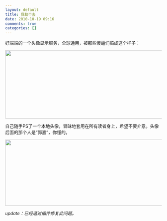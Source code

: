 ```yaml
---
layout: default
title: 我勒个去
date: 2010-10-19 09:16
comments: true
categories: []
---
```

好端端的一个头像显示服务，全球通用，被那些傻逼们搞成这个样子：

<img class="aligncenter size-full wp-image-337" title="2010-10-19-1-40-32" src="http://yuguo.github.com/blog/files/2010/10/2010-10-19-1-40-32.png" alt="" width="557" height="220" />


自己随手PS了一个本地头像，冒昧地套用在所有读者身上，希望不要介意。头像后面的那个人是“郭嘉”，你懂的。

<img class="aligncenter size-full wp-image-338" title="2010-10-19-1-40-59" src="http://yuguo.github.com/blog/files/2010/10/2010-10-19-1-40-59.png" alt="" width="510" height="213" />

<em>update：已经通过插件修复此问题。</em>
